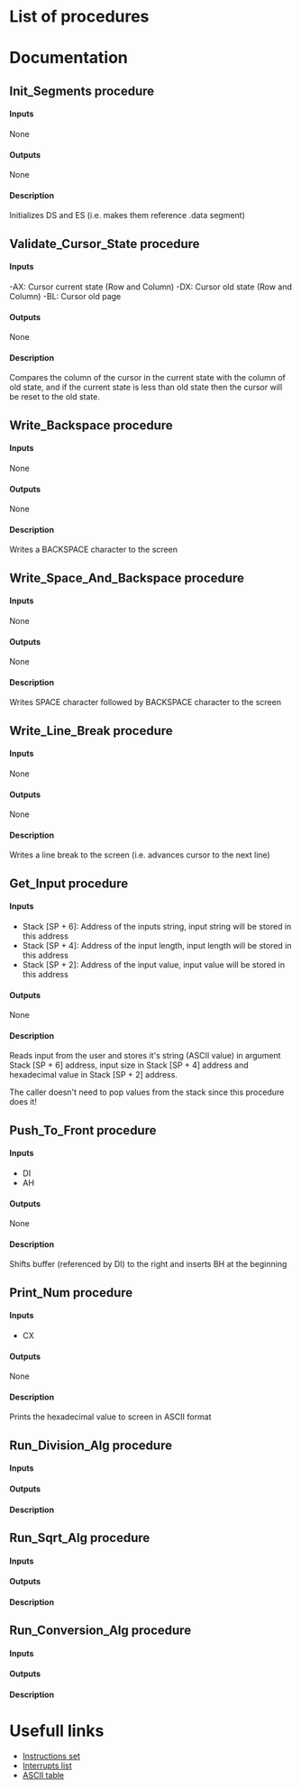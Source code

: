 # List of procedures


# Documentation
## Init_Segments procedure
#### Inputs
None
#### Outputs
None
#### Description
Initializes  DS and ES (i.e. makes them reference .data segment)

## Validate_Cursor_State procedure
#### Inputs
-AX: Cursor current state (Row and Column)
-DX: Cursor old state (Row and Column)
-BL: Cursor old page
#### Outputs
None
#### Description
Compares the column of the cursor in the current state with the column of old state, and if the current state is less than old state then the cursor will be reset to the old state.

## Write_Backspace procedure
#### Inputs
None
#### Outputs
None
#### Description
Writes a BACKSPACE character to the screen

## Write_Space_And_Backspace procedure
#### Inputs
None
#### Outputs
None
#### Description
Writes SPACE character followed by BACKSPACE character to the screen

## Write_Line_Break procedure
#### Inputs
None
#### Outputs
None
#### Description
Writes a line break to the screen (i.e. advances cursor to the next line)

## Get_Input procedure
#### Inputs
- Stack [SP + 6]: Address of the inputs string, input string will be stored in this address
- Stack [SP + 4]: Address of the input length, input length will be stored in this address
- Stack [SP + 2]: Address of the input value, input value will be stored in this address
#### Outputs
None
#### Description
Reads input from the user and stores it's string (ASCII value) in argument Stack [SP + 6] address, input size in Stack [SP + 4] address and hexadecimal value in Stack [SP + 2] address.

The caller doesn't need to pop values from the stack since this procedure does it!

## Push_To_Front procedure
#### Inputs
- DI
- AH
#### Outputs
None
#### Description
Shifts buffer (referenced by DI) to the right and inserts BH at the beginning

## Print_Num procedure
#### Inputs
- CX
#### Outputs
None
#### Description
Prints the hexadecimal value to screen in ASCII format

## Run_Division_Alg procedure
#### Inputs
#### Outputs
#### Description

## Run_Sqrt_Alg procedure
#### Inputs
#### Outputs
#### Description

## Run_Conversion_Alg procedure
#### Inputs
#### Outputs
#### Description


# Usefull links
- [Instructions set](https://jbwyatt.com/253/emu/8086_instruction_set.html)
- [Interrupts list](https://jbwyatt.com/253/emu/8086_bios_and_dos_interrupts.html)
- [ASCII table](http://www.asciitable.com/)
